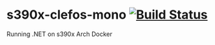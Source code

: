 # s390x-clefos-mono  [![Build Status](https://travis-ci.com/Ashish1981/s390x-clefos-mono.svg?branch=master)](https://travis-ci.com/Ashish1981/s390x-clefos-mono)
Running .NET on s390x Arch Docker
